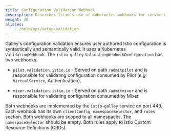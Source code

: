 ```yaml
---
title: Configuration Validation Webhook
description: Describes Istio's use of Kubernetes webhooks for server-side configuration validation.
weight: 40
aliases:
    - /help/ops/setup/validation   
---
```


Galley's configuration validation ensures user authored Istio
configuration is syntactically and semantically valid. It uses a
Kubernetes `ValidatingWebhook`. The `istio-galley`
`ValidatingWebhookConfiguration` has two webhooks.

* `pilot.validation.istio.io` - Served on path `/admitpilot` and is
responsible for validating configuration consumed by Pilot
(e.g. `VirtualService`, Authentication).

* `mixer.validation.istio.io` - Served on path `/admitmixer` and is
responsible for validating configuration consumed by Mixer.

Both webhooks are implemented by the `istio-galley` service on
port 443. Each webhook has its own `clientConfig`, `namespaceSelector`,
and `rules` section. Both webhooks are scoped to all namespaces. The
`namespaceSelector` should be empty. Both rules apply to Istio Custom
Resource Definitions (CRDs).
